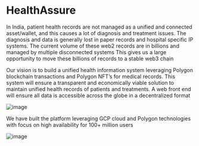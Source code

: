# HealthAssure

In India, patient health records are not managed as a unified and connected asset/wallet, and this causes a lot of diagnosis and treatment issues.
The diagnosis and data is generally lost in paper records and hospital specific IP systems.
The current volume of these web2 records are in billions and managed by multiple disconnected  systems
This gives us a large opportunity to move these billions of records to a stable web3 chain

Our vision is to build a unified health information system leveraging Polygon blockchain transactions and Polygon NFT’s for medical records.
This system will ensure a transparent and economically viable solution to maintain unified health records of patients and treatments.
A web front end will ensure all data is accessible across the globe in a decentralized format

![image](https://user-images.githubusercontent.com/58413478/211344052-2e124f83-04b8-45b7-8082-97a4a66e1519.png)

We have built the platform leveraging GCP cloud and Polygon technologies with focus on high availability for 100+ million users

![image](https://user-images.githubusercontent.com/58413478/211344227-c3f86390-8245-49e4-bada-8d0cb0e957e0.png)
